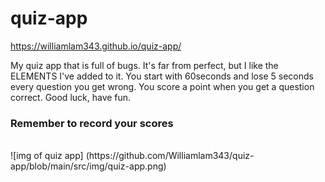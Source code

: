 # quiz-app

https://williamlam343.github.io/quiz-app/

My quiz app that is full of bugs. It's far from perfect, but I like the ELEMENTS I've added to it.
You start with 60seconds and lose 5 seconds every question you get wrong. You score a point when you get a question correct. Good luck, have fun.

### Remember to record your scores

<br>
![img of quiz app] (https://github.com/Williamlam343/quiz-app/blob/main/src/img/quiz-app.png)
